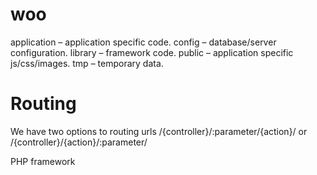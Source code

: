 woo
===

application – application specific code.
config – database/server configuration.
library – framework code.
public – application specific js/css/images.
tmp – temporary data.


Routing
===

We have two options to routing urls
    /{controller}/:parameter/{action}/
or
    /{controller}/{action}/:parameter/

PHP framework
